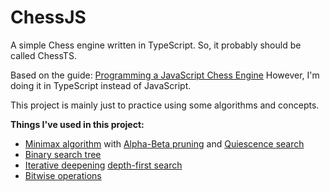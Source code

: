 # ChessJS

A simple Chess engine written in TypeScript. So, it probably should be called ChessTS.

Based on the guide: [Programming a JavaScript Chess Engine](https://www.youtube.com/playlist?list=PLZ1QII7yudbe4gz2gh9BCI6VDA-xafLog) However, I'm doing it in TypeScript instead of JavaScript.

This project is mainly just to practice using some algorithms and concepts.

**Things I've used in this project:**

- [Minimax algorithm](https://en.wikipedia.org/wiki/Minimax) with [Alpha-Beta pruning](https://en.wikipedia.org/wiki/Alpha%E2%80%93beta_pruning) and [Quiescence search](https://en.wikipedia.org/wiki/Quiescence_search)
- [Binary search tree](https://en.wikipedia.org/wiki/Binary_search_tree)
- [Iterative deepening](https://en.wikipedia.org/wiki/Iterative_deepening_depth-first_search) [depth-first search](https://en.wikipedia.org/wiki/Depth-first_search)
- [Bitwise operations](https://en.wikipedia.org/wiki/Bitwise_operation)
